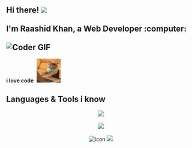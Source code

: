 <h2 align="left">
 <abc>
  <br>Hi there! <img src="https://user-images.githubusercontent.com/42378118/110234147-e3259600-7f4e-11eb-95be-0c4047144dea.gif" width="30"><br>
  <br> I'm Raashid Khan, a Web Developer :computer:<br>
  <br>
    <img src="https://media.giphy.com/media/SWoSkN6DxTszqIKEqv/giphy.gif" alt="Coder GIF" width="500">
 </abc>
</h2> 

**i love code**&nbsp;&nbsp;![](cat-typing.gif)&nbsp;

## Languages & Tools i know

<p align="center">
    <img src="https://skillicons.dev/icons?i=photoshop,illustrator"/>    
</p>

<p align="center">
    <img src="https://skillicons.dev/icons?i=html,css,bootstrap,js,mysql,jquery"/> 
</p>
<p align="center">
    <img src="https://techstack-generator.vercel.app/react-icon.svg" alt="icon" width="50" height="50"/>
    <img src="https://skillicons.dev/icons?i=angular,nodejs,php,github,wordpress"/>    
</p>
